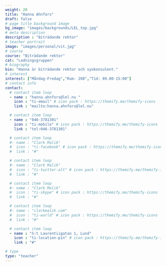 ```yaml
---
weight: 20
title: "Hanna Ahnfors"
draft: false
# page title background image
bg_image: "images/backgrounds/LEL_top.jpg"
# meta description
description : "Biträdande rektor"
# teacher portrait
image: "images/personal/vit.jpg"
# course
course: "Biträdande rektor"
cat: "Ledningsgruppen"
# biography
bio: "Hanna är biträdande rektor och syokonsulent."
# interest
interest: ["Måndag-Fredag","Rum: 208","Tid: 09.00-15:00"]
# contact info
contact:
  # contact item loop
  - name : "hanna.ahnfors@lel.nu "
    icon : "ti-email" # icon pack : https://themify.me/themify-icons
    link : "mailto:hanna.ahnfors@lel.nu"

  # contact item loop
  - name : "046-3781301"
    icon : "ti-mobile" # icon pack : https://themify.me/themify-icons
    link : "tel:046-3781301"

  # contact item loop
  #- name : "Clark Malik"
  #  icon : "ti-facebook" # icon pack : https://themify.me/themify-icons
  #  link : "#"

  # contact item loop
  #- name : "Clark Malik"
  #  icon : "ti-twitter-alt" # icon pack : https://themify.me/themify-icons
  #  link : "#"

  # contact item loop
  #- name : "Clark Malik"
  #  icon : "ti-skype" # icon pack : https://themify.me/themify-icons
  #  link : "#"

  # contact item loop
  #- name : "clarkmalik.com"
  #  icon : "ti-world" # icon pack : https://themify.me/themify-icons
  #  link : "#"

  # contact item loop
  - name : "S:t Laurentiigatan 1, Lund"
    icon : "ti-location-pin" # icon pack : https://themify.me/themify-icons
    link : "#"

# type
type: "teacher"
---
```

